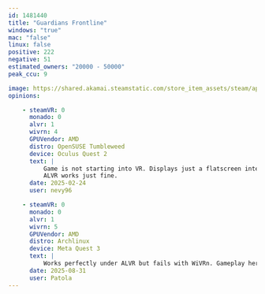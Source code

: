 ```yaml
---
id: 1481440
title: "Guardians Frontline"
windows: "true"
mac: "false"
linux: false
positive: 222
negative: 51
estimated_owners: "20000 - 50000"
peak_ccu: 9

image: https://shared.akamai.steamstatic.com/store_item_assets/steam/apps/1481440/header.jpg?t=1730213288
opinions:

    - steamVR: 0
      monado: 0
      alvr: 1
      wivrn: 4
      GPUVendor: AMD
      distro: OpenSUSE Tumbleweed
      device: Oculus Quest 2
      text: |
          Game is not starting into VR. Displays just a flatscreen interface and can be controlled with a mouse and keyboard.
          ALVR works just fine.
      date: 2025-02-24
      user: nevy96

    - steamVR: 0
      monado: 0
      alvr: 1
      wivrn: 5
      GPUVendor: AMD
      distro: Archlinux
      device: Meta Quest 3
      text: |
          Works perfectly under ALVR but fails with WiVRn. Gameplay here: https://www.youtube.com/watch?v=IEhfPk_MrYo
      date: 2025-08-31
      user: Patola
---
```


